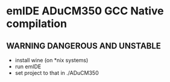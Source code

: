 # emIDE ADuCM350 GCC Native compilation
## WARNING DANGEROUS AND UNSTABLE
* install wine (on *nix systems)
* run emIDE
* set project to that in ./ADuCM350



